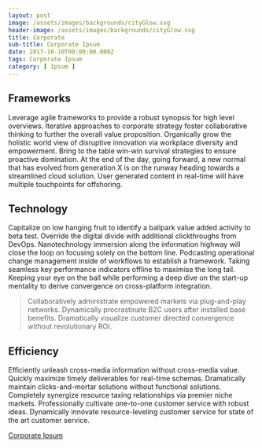 ```yaml
---
layout: post
image: /assets/images/backgrounds/cityGlow.svg
header-image: /assets/images/backgrounds/cityGlow.svg
title: Corporate
sub-title: Corporate Ipsum
date: 2017-10-10T00:00:00.000Z
tags: Corporate Ipsum
category: [ Ipsum ]
---
```

## Frameworks
Leverage agile frameworks to provide a robust synopsis for high level overviews. Iterative approaches to corporate strategy foster collaborative thinking to further the overall value proposition. Organically grow the holistic world view of disruptive innovation via workplace diversity and empowerment. Bring to the table win-win survival strategies to ensure proactive domination. At the end of the day, going forward, a new normal that has evolved from generation X is on the runway heading towards a streamlined cloud solution. User generated content in real-time will have multiple touchpoints for offshoring.

## Technology
Capitalize on low hanging fruit to identify a ballpark value added activity to beta test. Override the digital divide with additional clickthroughs from DevOps. Nanotechnology immersion along the information highway will close the loop on focusing solely on the bottom line. Podcasting operational change management inside of workflows to establish a framework. Taking seamless key performance indicators offline to maximise the long tail. Keeping your eye on the ball while performing a deep dive on the start-up mentality to derive convergence on cross-platform integration.

>Collaboratively administrate empowered markets via plug-and-play networks. Dynamically procrastinate B2C users after installed base benefits. Dramatically visualize customer directed convergence without revolutionary ROI.

## Efficiency
Efficiently unleash cross-media information without cross-media value. Quickly maximize timely deliverables for real-time schemas. Dramatically maintain clicks-and-mortar solutions without functional solutions. Completely synergize resource taxing relationships via premier niche markets. Professionally cultivate one-to-one customer service with robust ideas. Dynamically innovate resource-leveling customer service for state of the art customer service.

[Corporate Ipsum](http://www.cipsum.com/)
